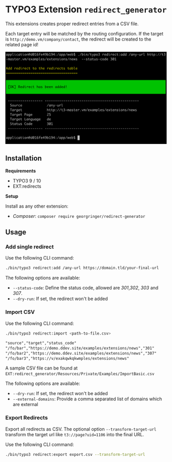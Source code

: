 # TYPO3 Extension `redirect_generator`

This extensions creates proper redirect entries from a CSV file.

Each target entry will be matched by the routing configuration. If the target is `http://demo.vm/company/contact`, the redirect will be created to the related page id!

![Add Redirect](Resources/Public/Screenshots/redirect-add.png)

## Installation

**Requirements**

- TYPO3 9 / 10
- EXT:redirects

**Setup**

Install as any other extension:

- *Composer*: `composer require georgringer/redirect-generator`


## Usage

### Add single redirect

Use the following CLI command:
```bash
./bin/typo3 redirect:add /any-url https://domain.tld/your-final-url
```

The following options are available:

* `--status-code`: Define the status code, allowed are *301*,*302*, *303* and *307*.
* `--dry-run`: If set, the redirect won't be added

### Import CSV

Use the following CLI command:
```bash
./bin/typo3 redirect:import <path-to-file.csv>
```

````csv
"source","target","status_code"
"/fo/bar","https://demo.ddev.site/examples/extensions/news","301"
"/fo/bar2","https://demo.ddev.site/examples/extensions/news","307"
"/fo/bar3","https://v/exakqwkqkwmples/extensions/news"

````

A sample CSV file can be found at `EXT:redirect_generator/Resources/Private/Examples/ImportBasic.csv`

The following options are available:

* `--dry-run`: If set, the redirect won't be added
* `--external-domains`: Provide a comma separated list of domains which are external

### Export Redirects

Export all redirects as CSV.
The optional option `--transform-target-url` transform the target url like `t3://page?uid=1106` into the final URL.

Use the following CLI command:

```bash
./bin/typo3 redirect:export export.csv --transform-target-url
```
